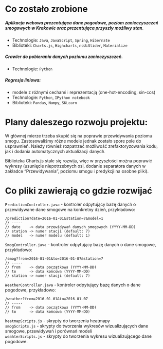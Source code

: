 # Co zostało zrobione
##### Aplikacja webowa prezentująca dane pogodowe, poziom zanieczyszczeń smogowych w Krakowie oraz prezentująca przyszły możliwy stan.
- Technologie: `Java`, `JavaScript`, `Spring`, `Hibernate`
- Biblioteki: `Charts.js`, `Highcharts`, `noUiSlider`, `Materialize`

##### Crawler do pobierania danych poziomu zanieczyszczeń.
- Technologie: `Python`

##### Regresja liniowa:
- modele z różnymi cechami i reprezentacją (one-hot-encoding, sin-cos)
- Technologie: `Python`, `IPython notebook`
- Biblioteki: `Pandas`, `Numpy`, `SKLearn`


# Plany daleszego rozwoju projektu:
W głównej mierze trzeba skupić się na poprawie przewidywania poziomu smogu. Zastosowaliśmy różne modele jednak zostało spore pole do usprawnień. Należy również rozpatrzeć możliwość zrefaktoryzowania kodu, jak i dodania automatycznych aktualizacji danych.

Biblioteka Charts.js stale się rozwija, więc w przyszłości można poprawić wykresy (usunięcie niepotrzebnych osi, dodanie separatora danych w zakładce “Przewidywania”, poziomu smogu i predykcji na osobne pliki). 

# Co pliki zawierają co gdzie rozwijać
`PredictionController.java` - kontroler odpytujący bazę danych o przewidywane dane smogowe na konkretny dzień, przykładowo:
```
/prediction?date=2016-01-01&station=7&model=1
// -----
// date    -> data przewidywań danych smogowych (YYYY-MM-DD)
// station -> numer stacji (default: 7)
// model   -> numer modelu (default: 1)
```

`SmogController.java` - kontroler odpytujący bazę danych o dane smogowe, przykładowo:
```
/smog?from=2016-01-01&to=2016-01-07&station=7
// -----
// from    -> data początkowa (YYYY-MM-DD)
// to      -> data końcowa (YYYY-MM-DD)
// station -> numer stacji (default: 7)
```

`WeatherController.java` - kontroler odpytujący bazę danych o dane pogodowe, przykładowo:
```
/weather?from=2016-01-01&to=2016-01-07
// -----
// from    -> data początkowa (YYYY-MM-DD)
// to      -> data końcowa (YYYY-MM-DD)
```

`heatmapScripts.js` - skrypty do tworzenia heatmapy\
`smogScripts.js`	- skrypty do tworzenia wykresów wizualizujących dane smogowe, przewidywań i porównań modeli\
`weahterScripts.js` - skrypty do tworzenia wykresu wizualizującego dane pogodowe.
